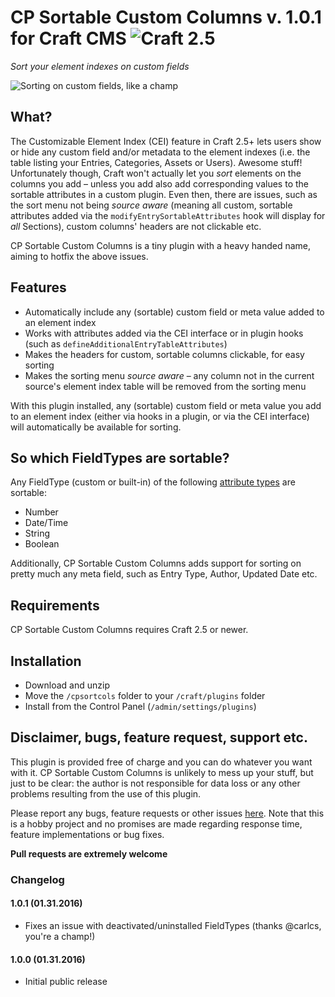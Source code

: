 # CP Sortable Custom Columns v. 1.0.1 for Craft CMS ![Craft 2.5](https://img.shields.io/badge/craft-2.5-red.svg?style=flat-square)

_Sort your element indexes on custom fields_  

![Sorting on custom fields, like a champ](http://g.recordit.co/lhvfkHZj7E.gif)  

## What?

The Customizable Element Index (CEI) feature in Craft 2.5+ lets users show or hide any custom field and/or metadata to the element indexes (i.e. the table listing your Entries, Categories, Assets or Users). Awesome stuff! Unfortunately though, Craft won't actually let you _sort_ elements on the columns you add – unless you add also add corresponding values to the sortable attributes in a custom plugin. Even then, there are issues, such as the sort menu not being _source aware_ (meaning all custom, sortable attributes added via the `modifyEntrySortableAttributes` hook will display for _all_ Sections), custom columns' headers are not clickable etc.  

CP Sortable Custom Columns is a tiny plugin with a heavy handed name, aiming to hotfix the above issues.  

## Features

* Automatically include any (sortable) custom field or meta value added to an element index
* Works with attributes added via the CEI interface or in plugin hooks (such as `defineAdditionalEntryTableAttributes`)
* Makes the headers for custom, sortable columns clickable, for easy sorting
* Makes the sorting menu _source aware_ – any column not in the current source's element index table will be removed from the sorting menu

With this plugin installed, any (sortable) custom field or meta value you add to an element index (either via hooks in a plugin, or via the CEI interface) will automatically be available for sorting.  

## So which FieldTypes are sortable?

Any FieldType (custom or built-in) of the following [attribute types](https://craftcms.com/docs/plugins/field-types#customizing-the-database-column-type) are sortable:  

* Number
* Date/Time
* String
* Boolean

Additionally, CP Sortable Custom Columns adds support for sorting on pretty much any meta field, such as Entry Type, Author, Updated Date etc.  

## Requirements

CP Sortable Custom Columns requires Craft 2.5 or newer.  

## Installation

* Download and unzip
* Move the `/cpsortcols` folder to your `/craft/plugins` folder
* Install from the Control Panel (`/admin/settings/plugins`)

## Disclaimer, bugs, feature request, support etc.

This plugin is provided free of charge and you can do whatever you want with it. CP Sortable Custom Columns is unlikely to mess up your stuff, but just to be clear: the author is not responsible for data loss or any other problems resulting from the use of this plugin.  

Please report any bugs, feature requests or other issues [here](https://github.com/mmikkel/CpSortableCustomColumns/issues). Note that this is a hobby project and no promises are made regarding response time, feature implementations or bug fixes.  

**Pull requests are extremely welcome**  

### Changelog

#### 1.0.1 (01.31.2016)

* Fixes an issue with deactivated/uninstalled FieldTypes (thanks @carlcs, you're a champ!)

#### 1.0.0 (01.31.2016)

* Initial public release
